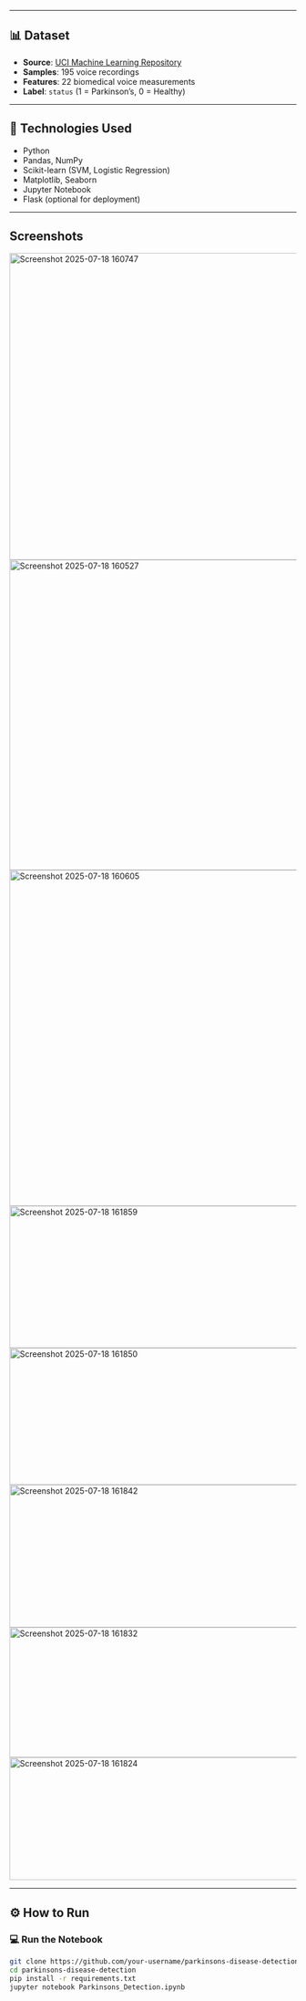 
---

## 📊 Dataset

- **Source**: [UCI Machine Learning Repository](https://archive.ics.uci.edu/ml/datasets/parkinsons)
- **Samples**: 195 voice recordings
- **Features**: 22 biomedical voice measurements
- **Label**: `status` (1 = Parkinson’s, 0 = Healthy)

---

## 🧠 Technologies Used

- Python
- Pandas, NumPy
- Scikit-learn (SVM, Logistic Regression)
- Matplotlib, Seaborn
- Jupyter Notebook
- Flask (optional for deployment)

---
## Screenshots

<img width="721" height="538" alt="Screenshot 2025-07-18 160747" src="https://github.com/user-attachments/assets/7486caca-a236-4127-a9c4-3207dcc78f87" />

<img width="719" height="544" alt="Screenshot 2025-07-18 160527" src="https://github.com/user-attachments/assets/ec6acfbe-c7a1-4090-ad42-25930df2472e" />

<img width="872" height="589" alt="Screenshot 2025-07-18 160605" src="https://github.com/user-attachments/assets/f80a342f-36ac-4b43-afca-58739a910817" />

<img width="588" height="249" alt="Screenshot 2025-07-18 161859" src="https://github.com/user-attachments/assets/837e769e-3b88-46dd-a5f6-7970be4ba426" />

<img width="615" height="240" alt="Screenshot 2025-07-18 161850" src="https://github.com/user-attachments/assets/779e1636-d9b6-47f7-9fd7-00cd6413109d" />

<img width="596" height="250" alt="Screenshot 2025-07-18 161842" src="https://github.com/user-attachments/assets/978fa34b-e727-401d-b043-fd2956dfa5c2" />

<img width="573" height="228" alt="Screenshot 2025-07-18 161832" src="https://github.com/user-attachments/assets/68ee45fd-a0ae-4c88-bac6-2db130153d04" />

<img width="563" height="215" alt="Screenshot 2025-07-18 161824" src="https://github.com/user-attachments/assets/722bc91e-359c-439b-8624-69f5cc40a616" />


---
## ⚙️ How to Run

### 💻 Run the Notebook

```bash
git clone https://github.com/your-username/parkinsons-disease-detection.git
cd parkinsons-disease-detection
pip install -r requirements.txt
jupyter notebook Parkinsons_Detection.ipynb
